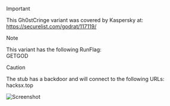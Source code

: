 > [!IMPORTANT]
> This Gh0stCringe variant was covered by Kaspersky at:  
> https://securelist.com/godrat/117119/  

> [!NOTE]  
> This variant has the following RunFlag:  
> GETGOD  

> [!CAUTION]
> The stub has a backdoor and will connect to the following URLs:  
> hacksx.top  

![Screenshot](https://raw.githubusercontent.com/Cryakl/Ultimate-RAT-Collection/refs/heads/main/Gh0stCringe/GodRAT/Screenshot.png)
